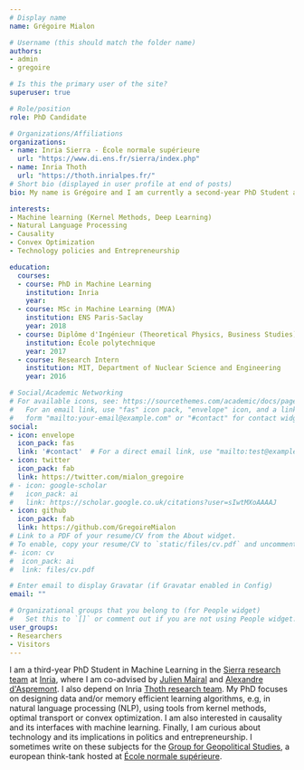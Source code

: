 ```yaml
---
# Display name
name: Grégoire Mialon 

# Username (this should match the folder name)
authors:
- admin
- gregoire

# Is this the primary user of the site?
superuser: true

# Role/position
role: PhD Candidate

# Organizations/Affiliations
organizations:
- name: Inria Sierra - École normale supérieure
  url: "https://www.di.ens.fr/sierra/index.php"
- name: Inria Thoth
  url: "https://thoth.inrialpes.fr/"
# Short bio (displayed in user profile at end of posts)
bio: My name is Grégoire and I am currently a second-year PhD Student at Inria and Ecole Normale Supérieure (Paris), where I am co-advised by Julien Mairal and Alexandre d'Aspremont. 

interests:
- Machine learning (Kernel Methods, Deep Learning)
- Natural Language Processing 
- Causality 
- Convex Optimization
- Technology policies and Entrepreneurship

education:
  courses:
  - course: PhD in Machine Learning 
    institution: Inria 
    year:
  - course: MSc in Machine Learning (MVA)
    institution: ENS Paris-Saclay
    year: 2018 
  - course: Diplôme d'Ingénieur (Theoretical Physics, Business Studies)
    institution: École polytechnique
    year: 2017
  - course: Research Intern
    institution: MIT, Department of Nuclear Science and Engineering
    year: 2016

# Social/Academic Networking
# For available icons, see: https://sourcethemes.com/academic/docs/page-builder/#icons
#   For an email link, use "fas" icon pack, "envelope" icon, and a link in the
#   form "mailto:your-email@example.com" or "#contact" for contact widget.
social:
- icon: envelope
  icon_pack: fas
  link: '#contact'  # For a direct email link, use "mailto:test@example.org".
- icon: twitter
  icon_pack: fab
  link: https://twitter.com/mialon_gregoire 
# - icon: google-scholar
#   icon_pack: ai
#   link: https://scholar.google.co.uk/citations?user=sIwtMXoAAAAJ
- icon: github
  icon_pack: fab
  link: https://github.com/GregoireMialon 
# Link to a PDF of your resume/CV from the About widget.
# To enable, copy your resume/CV to `static/files/cv.pdf` and uncomment the lines below.
#- icon: cv
#  icon_pack: ai
#  link: files/cv.pdf

# Enter email to display Gravatar (if Gravatar enabled in Config)
email: ""

# Organizational groups that you belong to (for People widget)
#   Set this to `[]` or comment out if you are not using People widget.
user_groups:
- Researchers
- Visitors
---
```


I am a third-year PhD Student in Machine Learning in the [Sierra research team](https://www.di.ens.fr/sierra/index.php) at [Inria](https://www.inria.fr/fr), where I am co-advised by [Julien Mairal](https://lear.inrialpes.fr/people/mairal/) and [Alexandre d'Aspremont](https://www.di.ens.fr/~aspremon/). I also depend on Inria [Thoth research team](https://thoth.inrialpes.fr/). My PhD focuses on designing data and/or memory efficient learning algorithms, e.g, in natural language processing (NLP), using tools from kernel methods, optimal transport or convex optimization. I am also interested in causality and its interfaces with machine learning. Finally, I am curious about technology and its implications in politics and entrepreneurship. I sometimes write on these subjects for the [Group for Geopolitical Studies](https://legrandcontinent.eu/fr/), a european think-tank hosted at [École normale supérieure](https://www.ens.fr/).

